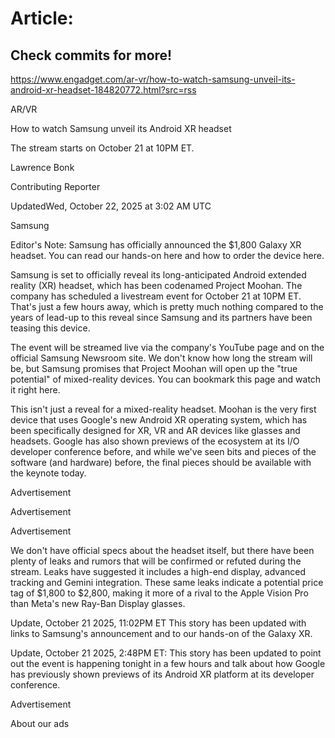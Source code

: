 # Article:

## Check commits for more!
https://www.engadget.com/ar-vr/how-to-watch-samsung-unveil-its-android-xr-headset-184820772.html?src=rss

AR/VR

How to watch Samsung unveil its Android XR headset

The stream starts on October 21 at 10PM ET.

Lawrence Bonk

Contributing Reporter

UpdatedWed, October 22, 2025 at 3:02 AM UTC

Samsung

Editor's Note: Samsung has officially announced the $1,800 Galaxy XR headset. You can read our hands-on here and how to order the device here.

Samsung is set to officially reveal its long-anticipated Android extended reality (XR) headset, which has been codenamed Project Moohan. The company has scheduled a livestream event for October 21 at 10PM ET. That's just a few hours away, which is pretty much nothing compared to the years of lead-up to this reveal since Samsung and its partners have been teasing this device.

The event will be streamed live via the company's YouTube page and on the official Samsung Newsroom site. We don't know how long the stream will be, but Samsung promises that Project Moohan will open up the "true potential" of mixed-reality devices. You can bookmark this page and watch it right here.

This isn't just a reveal for a mixed-reality headset. Moohan is the very first device that uses Google's new Android XR operating system, which has been specifically designed for XR, VR and AR devices like glasses and headsets. Google has also shown previews of the ecosystem at its I/O developer conference before, and while we've seen bits and pieces of the software (and hardware) before, the final pieces should be available with the keynote today.

Advertisement

Advertisement

Advertisement

We don't have official specs about the headset itself, but there have been plenty of leaks and rumors that will be confirmed or refuted during the stream. Leaks have suggested it includes a high-end display, advanced tracking and Gemini integration. These same leaks indicate a potential price tag of $1,800 to $2,800, making it more of a rival to the Apple Vision Pro than Meta's new Ray-Ban Display glasses.

Update, October 21 2025, 11:02PM ET This story has been updated with links to Samsung's announcement and to our hands-on of the Galaxy XR.

Update, October 21 2025, 2:48PM ET: This story has been updated to point out the event is happening tonight in a few hours and talk about how Google has previously shown previews of its Android XR platform at its developer conference.

Advertisement

About our ads